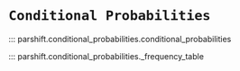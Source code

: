 # `Conditional Probabilities`

::: parshift.conditional_probabilities.conditional_probabilities

::: parshift.conditional_probabilities._frequency_table